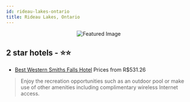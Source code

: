 ```yaml
---
id: rideau-lakes-ontario
title: Rideau Lakes, Ontario
---
```


<center><img src="https://i.travelapi.com/hotels/1000000/20000/12500/12419/6af54d73_z.jpg" alt="Featured Image" /></center>


##  2 star hotels - ⭐️⭐️

-    [Best Western Smiths Falls Hotel](https://us.hurb.com/hotels/rideau-lakes/best-western-smiths-falls-hotel-JNP-JP989784?cmp=18055) Prices from R$531.26
   > Enjoy the recreation opportunities such as an outdoor pool or make use of other amenities including complimentary wireless Internet access.
